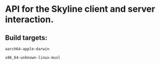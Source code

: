 # API for the Skyline client and server interaction.

## Build targets:

`aarch64-apple-darwin`

`x86_64-unknown-linux-musl`
